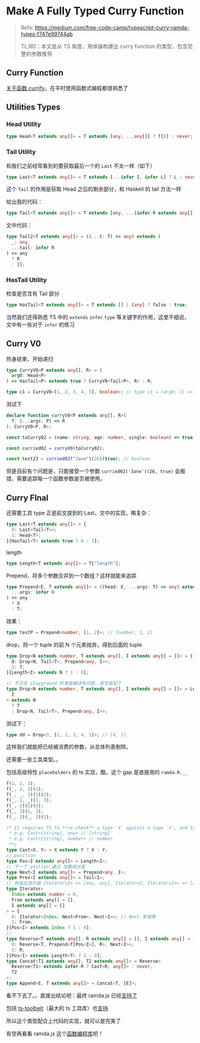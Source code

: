 # Make A Fully Typed Curry Function

> Refs: https://medium.com/free-code-camp/typescript-curry-ramda-types-f747e99744ab
>
> TL;RD：本文是从 TS 角度，用体操构建出 curry function 的类型，包含完整的参数推导

## Curry Function

[关于函数 currify](../../js/currify)，在平时使用函数式编程都很熟悉了

## Utilities Types

### Head Utility

```typescript
type Head<T extends any[]> = T extends [any, ...any[]] ? T[0] : never;
```

### Tail Utility

和我们之前经常看到的要获取最后一个的 `Last` 不太一样（如下）

```typescript
type Last<T extends any[]> = T extends [...infer I, infer L] ? L : never;
```

这个 `Tail` 的作用是获取 Head 之后的剩余部分，和 Haskell 的 tail 方法一样

给出我的代码：

```typescript
type Tail<T extends any[]> = T extends [any, ...(infer R extends any[])] ? R : [];
```

文中代码：

```typescript
type Tail2<T extends any[]> = ((...t: T) => any) extends (
  _: any,
  ...tail: infer R
) => any
  ? R
  : [];
```

### HasTail Utility

检查是否含有 Tail 部分

```typescript
type HasTail<T extends any[]> = T extends [] | [any] ? false : true;
```

当然我们还得熟悉 TS 中的 `extends` `infer` `type` 等关键字的作用，这里不细说，文中有一些对于 `infer` 的练习

## Curry V0

热身结束，开始递归

```typescript
type CurryV0<P extends any[], R> = (
  arg0: Head<P>
) => HasTail<P> extends true ? CurryV0<Tail<P>, R> : R;

type c1 = CurryV0<[1, 2, 3, 4, 5], boolean>; // type c1 = (arg0: 1) => CurryV0<[2, 3, 4, 5], boolean>
```

测试下

```typescript
declare function curryV0<P extends any[], R>(
  f: (...args: P) => R
): CurryV0<P, R>;

const toCurry02 = (name: string, age: number, single: boolean) => true;

const curried02 = curryV0(toCurry02);

const test23 = curried02("Jane")(26)(true); // boolean
```

但是目前有个问题是，只能接受一个参数 `curried02('Jane')(26, true)` 会报错，需要追踪每一个函数参数是否被使用。

## Curry FInal

还需要工具 type 正是前文提到的 Last，文中的实现，略复杂：

```typescript
type Last<T extends any[]> = {
  0: Last<Tail<T>>;
  1: Head<T>;
}[HasTail<T> extends true ? 0 : 1];
```

length

```typescript
type Length<T extends any[]> = T["length"];
```

Prepend，将多个参数合并到一个数组？这样就能来追踪

```typescript
type Prepend<E, T extends any[]> = ((head: E, ...args: T) => any) extends (
  ...args: infer U
) => any
  ? U
  : T;
```

效果：

```typescript
type testP = Prepend<number, [1, 2]>; // [number, 1, 2]
```

drop，将一个 tuple 的前 N 个元素抛弃，得到后面的 tuple

```typescript
type Drop<N extends number, T extends any[], I extends any[] = []> = {
  O: Drop<N, Tail<T>, Prepend<any, I>>;
  1: T;
}[Length<I> extends N ? 1 : 0];

// 不过在 playground 的里面编译有问题，改写成如下
type Drop<N extends number, T extends any[], I extends any[] = []> = Length<
  I
> extends N
  ? T
  : Drop<N, Tail<T>, Prepend<any, I>>;
```

测试下：

```typescript
type dd = Drop<3, [1, 2, 3, 4, 5]>; // [4, 5]
```

这样我们就能把已经被消费的参数，从总体列表剔除。

还需要一些工具类型。。

包括高级特性 `placeholders` 的 ts 实现，酷，这个 gap 是直接用的 `ramda.R.__`

```typescript
f(1, 2, 3);
f(_, 2, 3)(1);
f(_, _, 3)(1)(2);
f(_, 2, _)(1, 3);
f(_, 2)(1)(3);
f(_, 2)(1, 3);
f(_, 2)(_, 3)(1);
```

```typescript
/* It requires TS to **re-check** a type `X` against a type `Y`, and type `Y` will only be enforced if it fails.
 * e.g. Cast<[string], any> // [string]
 * e.g. Cast<[string], number> // number
 **/
type Cast<X, Y> = X extends Y ? X : Y;
// position
type Pos<I extends any[]> = Length<I>;
// 下一个 postion 通过 加数组长度
type Next<I extends any[]> = Prepend<any, I>;
type Prev<I extends any[]> = Tail<I>;
// 构造出迭代器 Iterator<2> => [any, any], Iterator<2, Iterator<2>> => [any, any, any, any]
type Iterator<
  Index extends number = 0,
  From extends any[] = [],
  I extends any[] = []
> = {
  0: Iterator<Index, Next<From>, Next<I>>; // Next 来递增
  1: From;
}[Pos<I> extends Index ? 1 : 0];
//
type Reverse<T extends any[], R extends any[] = [], I extends any[] = []> = {
  0: Reverse<T, Prepend<T[Pos<I>], R>, Next<I>>;
  1: R;
}[Pos<I> extends Length<T> ? 1 : 0];
type Concat<T1 extends any[], T2 extends any[]> = Reverse<
  Reverse<T1> extends infer R ? Cast<R, any[]> : never,
  T2
>;
type Append<E, T extends any[]> = Concat<T, [E]>;
```

看不下去了。。直接出结论吧：最终 ramda.js 已经[支持了](https://github.com/DefinitelyTyped/DefinitelyTyped/pull/33628/files#diff-f9eb0b0185267ceabc80da1e8007d08de61b20466ed1c7c1705cb1ab965bc4e6)

包括 [ts-toolbelt](https://github.com/millsp/ts-toolbelt)（最大的 ts 工具库）也[支持](https://github.com/millsp/ts-toolbelt/blob/master/sources/Function/Curry.ts)

所以这个类型配合上代码的实现，就可以是完美了

有空再看看 ramda.js 这个[函数编程库](https://ramdajs.com/docs/#curry)吧！

